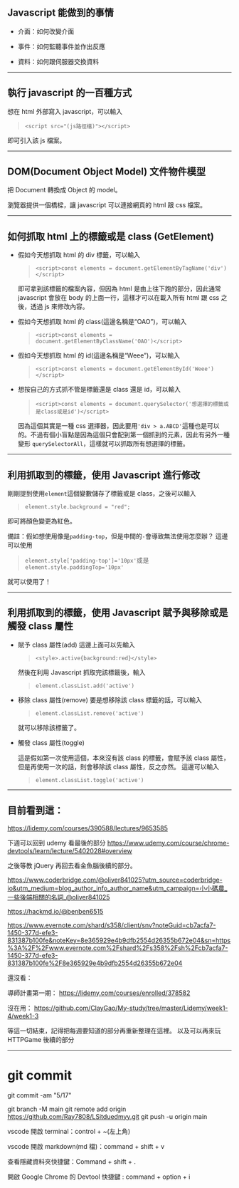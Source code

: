 ## Javascript 能做到的事情

- 介面：如何改變介面

- 事件：如何監聽事件並作出反應

- 資料：如何跟伺服器交換資料

---

## 執行 javascript 的一百種方式

想在 html 外部寫入 javascript，可以輸入

> `<script src="(js路徑檔)"></script>`

即可引入該 js 檔案。

---

## DOM(Document Object Model) 文件物件模型

把 Document 轉換成 Object 的 model。

瀏覽器提供一個橋樑，讓 javascript 可以連接網頁的 html 跟 css 檔案。

---

## 如何抓取 html 上的標籤或是 class (GetElement)

- 假如今天想抓取 html 的 div 標籤，可以輸入

  > `<script>const elements = document.getElementByTagName('div')</script>`

  即可拿到該標籤的檔案內容，但因為 html 是由上往下跑的部分，因此通常 javascript 會放在 body 的上面一行，這樣才可以在載入所有 html 跟 css 之後，透過 js 來修改內容。

- 假如今天想抓取 html 的 class(這邊名稱是“OAO”)，可以輸入

  > `<script>const elements = document.getElementByClassName('OAO')</script>`

- 假如今天想抓取 html 的 id(這邊名稱是“Weee”)，可以輸入

  > `<script>const elements = document.getElementById('Weee')</script>`

- 想按自己的方式抓不管是標籤還是 class 還是 id，可以輸入

  > `<script>const elements = document.querySelector('想選擇的標籤或是class或是id')</script>`

  因為這個其實是一種 css 選擇器，因此要用`'div > a.ABCD'`這種也是可以的。不過有個小盲點是因為這個只會配到第一個抓到的元素，因此有另外一種變形
  `querySelectorAll`，這樣就可以抓取所有想選擇的標籤。

---

## 利用抓取到的標籤，使用 Javascript 進行修改

剛剛提到使用`element`這個變數儲存了標籤或是 class，之後可以輸入

> `element.style.background = "red";`

即可將顏色變更為紅色。

備註：假如想使用像是`padding-top`，但是中間的`-`會導致無法使用怎麼辦？
這邊可以使用

> `element.style['padding-top']='10px'`或是`element.style.paddingTop='10px'`

就可以使用了！

---

## 利用抓取到的標籤，使用 Javascript 賦予與移除或是觸發 class 屬性

- 賦予 class 屬性(add)
  這邊上面可以先輸入

  > `<style>.active{background:red}</style>`

  然後在利用 Javascript 抓取完該標籤後，輸入

  > `element.classList.add('active')`

- 移除 class 屬性(remove)
  要是想移除該 class 標籤的話，可以輸入

  > `element.classList.remove('active')`

  就可以移除該標籤了。

- 觸發 class 屬性(toggle)

  這是假如第一次使用這個，本來沒有該 class 的標籤，會賦予該 class 屬性，
  但是再使用一次的話，則會移除該 class 屬性，反之亦然。
  這邊可以輸入

  > `element.classList.toggle('active')`

---

## 目前看到這：

https://lidemy.com/courses/390588/lectures/9653585

下週可以回到 udemy 看最後的部分
https://www.udemy.com/course/chrome-devtools/learn/lecture/5402028#overview

之後等教 jQuery 再回去看金魚腦後續的部分。

https://www.coderbridge.com/@oliver841025?utm_source=coderbridge-io&utm_medium=blog_author_info_author_name&utm_campaign=小小碼農_一些後端相關的名詞_@oliver841025

https://hackmd.io/@benben6515

https://www.evernote.com/shard/s358/client/snv?noteGuid=cb7acfa7-1450-377d-efe3-831387b100fe&noteKey=8e365929e4b9dfb2554d26355b672e04&sn=https%3A%2F%2Fwww.evernote.com%2Fshard%2Fs358%2Fsh%2Fcb7acfa7-1450-377d-efe3-831387b100fe%2F8e365929e4b9dfb2554d26355b672e04

還沒看：

導師計畫第一期：
https://lidemy.com/courses/enrolled/378582

沒在用：
https://github.com/ClayGao/My-study/tree/master/Lidemy/week1-4/week1-3

等這一切結束，記得把每週要知道的部分再重新整理在這裡。
以及可以再來玩 HTTPGame 後續的部分

---

# git commit

git commit -am "5/17"

git branch -M main
git remote add origin https://github.com/Ray7808/LSitduedmyy.git
git push -u origin main

vscode 開啟 terminal：control + ~(左上角)

vscode 開啟 markdown(md 檔)：command + shift + v

查看隱藏資料夾快捷鍵：Command + shift + .

開啟 Google Chrome 的 Devtool 快捷鍵 : command + option + i
